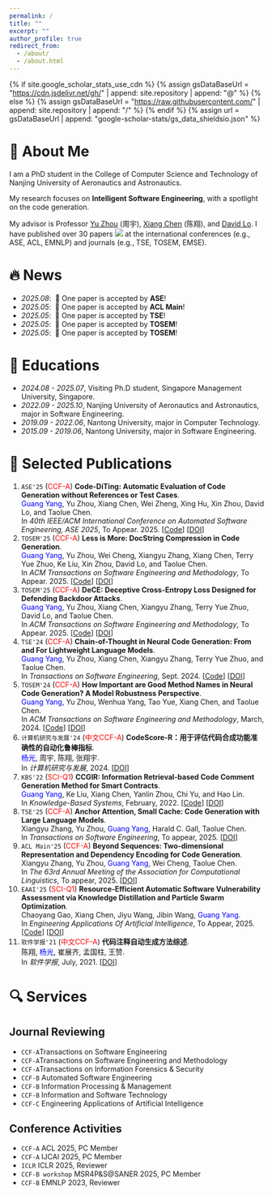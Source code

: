 ```yaml
---
permalink: /
title: ""
excerpt: ""
author_profile: true
redirect_from: 
  - /about/
  - /about.html
---
```



{% if site.google_scholar_stats_use_cdn %}
{% assign gsDataBaseUrl = "https://cdn.jsdelivr.net/gh/" | append: site.repository | append: "@" %}
{% else %}
{% assign gsDataBaseUrl = "https://raw.githubusercontent.com/" | append: site.repository | append: "/" %}
{% endif %}
{% assign url = gsDataBaseUrl | append: "google-scholar-stats/gs_data_shieldsio.json" %}

<span class='anchor' id='about-me'></span>

# 👀 About Me

I am a PhD student in the College of Computer Science and Technology of Nanjing University of Aeronautics and Astronautics.

My research focuses on **Intelligent Software Engineering**, with a spotlight on the code generation.

My advisor is Professor [Yu Zhou](https://csyuzhou.github.io/) (周宇),  [Xiang Chen](https://smartse.github.io/) (陈翔), and [David Lo](http://www.mysmu.edu/faculty/davidlo/).
I have published over 30 papers <a href='https://scholar.google.com/citations?user=JFoOXQwAAAAJ'><img src="https://img.shields.io/endpoint?url={{ url | url_encode }}&logo=Google%20Scholar&labelColor=f6f6f6&color=9cf&style=flat&label=citations"></a> at the international conferences (e.g., ASE, ACL, EMNLP) and journals (e.g., TSE, TOSEM, EMSE).

# 🔥 News
- *2025.08*: &nbsp;🎉 One paper is accepted by **ASE**!
- *2025.05*: &nbsp;🎉 One paper is accepted by **ACL Main**!
- *2025.05*: &nbsp;🎉 One paper is accepted by **TSE**!
- *2025.05*: &nbsp;🎉 One paper is accepted by **TOSEM**!
- *2025.05*: &nbsp;🎉 One paper is accepted by **TOSEM**!

# 📖 Educations
- *2024.08 - 2025.07*, Visiting Ph.D student, Singapore Management University, Singapore.
- *2022.09 - 2025.10*, Nanjing University of Aeronautics and Astronautics, major in Software Engineering. 
- *2019.09 - 2022.06*, Nantong University, major in Computer Technology.
- *2015.09 - 2019.06*, Nantong University, major in Software Engineering.

# 📝 Selected Publications
1. ``ASE'25`` (<span style="color:red">CCF-A</span>) **Code-DiTing: Automatic Evaluation of Code Generation without References or Test Cases**.  
        <span style="color:blue">Guang Yang</span>, Yu Zhou, Xiang Chen, Wei Zheng, Xing Hu, Xin Zhou, David Lo, and Taolue Chen.   
        In *40th IEEE/ACM International Conference on Automated Software Engineering, ASE 2025*, To Appear. 2025. [[Code](https://github.com/Code-DiTing)] [[DOI]()]
2. ``TOSEM'25`` (<span style="color:red">CCF-A</span>) **Less is More: DocString Compression in Code Generation**.  
    <span style="color:blue">Guang Yang</span>, Yu Zhou, Wei Cheng, Xiangyu Zhang, Xiang Chen, Terry Yue Zhuo, Ke Liu, Xin Zhou, David Lo, and Taolue Chen.   
    In *ACM Transactions on Software Engineering and Methodology*, To Appear. 2025. [[Code](https://github.com/NTDXYG/ShortenDoc)] [[DOI]()]
3. ``TOSEM'25`` (<span style="color:red">CCF-A</span>) **DeCE: Deceptive Cross-Entropy Loss Designed for Defending Backdoor Attacks**.  
    <span style="color:blue">Guang Yang</span>, Yu Zhou, Xiang Chen, Xiangyu Zhang, Terry Yue Zhuo, David Lo, and Taolue Chen.   
    In *ACM Transactions on Software Engineering and Methodology*, To Appear. 2025. [[Code](https://github.com/NTDXYG/DeCE)] [[DOI]()]
4. ``TSE'24`` (<span style="color:red">CCF-A</span>) **Chain-of-Thought in Neural Code Generation: From and For Lightweight Language Models**.  
    <span style="color:blue">Guang Yang</span>, Yu Zhou, Xiang Chen, Xiangyu Zhang, Terry Yue Zhuo, and Taolue Chen.   
    In *Transactions on Software Engineering*, Sept. 2024. [[Code](https://github.com/NTDXYG/COTTON)] [[DOI](https://doi.org/10.1109/TSE.2024.3440503)]
5. ``TOSEM'24`` (<span style="color:red">CCF-A</span>) **How Important are Good Method Names in Neural Code Generation? A Model Robustness Perspective**.  
    <span style="color:blue">Guang Yang</span>, Yu Zhou, Wenhua Yang, Tao Yue, Xiang Chen, and Taolue Chen.  
    In *ACM Transactions on Software Engineering and Methodology*, March, 2024. [[Code](https://github.com/NTDXYG/RADAR)] [[DOI](https://dl.acm.org/doi/10.1145/3630010)]
6. ``计算机研究与发展'24`` (<span style="color:red">中文CCF-A</span>) **CodeScore-R：用于评估代码合成功能准确性的自动化鲁棒指标**.  
    <span style="color:blue">杨光</span>, 周宇, 陈翔,  张翔宇.  
    In *计算机研究与发展*, 2024.  [[DOI](https://doi.org/10.7544/issn1000-1239.202330715)]
7. ``KBS'22`` (<span style="color:red">SCI-Q1</span>) **CCGIR: Information Retrieval-based Code Comment Generation Method for Smart Contracts**.  
    <span style="color:blue">Guang Yang</span>, Ke Liu, Xiang Chen, Yanlin Zhou, Chi Yu, and Hao Lin.  
    In *Knowledge-Based Systems*, February, 2022. [[Code](https://github.com/NTDXYG/CCGIR)] [[DOI](https://doi.org/10.1016/j.knosys.2021.107858)]
8. ``TSE'25`` (<span style="color:red">CCF-A</span>) **Anchor Attention, Small Cache: Code Generation with Large Language Models**.  
    Xiangyu Zhang, Yu Zhou, <span style="color:blue">Guang Yang</span>, Harald C. Gall, Taolue Chen.  
    In *Transactions on Software Engineering*, To appear, 2025. [[DOI]()] 
9. ``ACL Main'25`` (<span style="color:red">CCF-A</span>) **Beyond Sequences: Two-dimensional Representation and Dependency Encoding for Code Generation**.  
    Xiangyu Zhang, Yu Zhou, <span style="color:blue">Guang Yang</span>, Wei Cheng, Taolue Chen.  
    In *The 63rd Annual Meeting of the Association for Computational Linguistics*, To appear, 2025.  [[DOI]()] 
10. ``EAAI'25`` (<span style="color:red">SCI-Q1</span>) **Resource-Efficient Automatic Software Vulnerability Assessment via Knowledge Distillation and Particle Swarm Optimization**.  
    Chaoyang Gao, Xiang Chen, Jiyu Wang, Jibin Wang, <span style="color:blue">Guang Yang</span>.  
    In *Engineering Applications Of Artificial Intelligence*, To Appear, 2025. [[Code](https://github.com/NTDXYG/CCGIR)] [[DOI](https://doi.org/10.1016/j.knosys.2021.107858)]
11. ``软件学报'21`` (<span style="color:red">中文CCF-A</span>) **代码注释自动生成方法综述**.  
      陈翔, <span style="color:blue">杨光</span>, 崔展齐, 孟国柱, 王赞.  
      In *软件学报*, July, 2021. [[DOI](https://doi.org/10.13328/j.cnki.jos.006258)]

# 🔍 Services

## Journal Reviewing

- ``CCF-A``Transactions on Software Engineering
- ``CCF-A``Transactions on Software Engineering and Methodology
- ``CCF-A``Transactions on Information Forensics \& Security
- ``CCF-B`` Automated Software Engineering
- ``CCF-B`` Information Processing & Management
- ``CCF-B`` Information and Software Technology
- ``CCF-C`` Engineering Applications of Artificial Intelligence

## Conference Activities

- ``CCF-A`` ACL 2025, PC Member
- ``CCF-A`` IJCAI 2025, PC Member
- ``ICLR`` ICLR 2025, Reviewer
- ``CCF-B workshop`` MSR4P&S@SANER 2025, PC Member
- ``CCF-B`` EMNLP 2023, Reviewer
